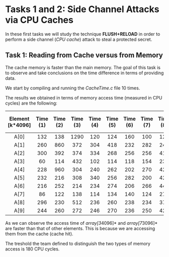 # Tasks 1 and 2: Side Channel Attacks via CPU Caches

In these first tasks we will study the technique **FLUSH+RELOAD** in order to perform a side channel (*CPU cache*) attack to steal a protected secret.


## Task 1: Reading from Cache versus from Memory

The cache memory is faster than the main memory. The goal of this task is to observe and take conclusions on the time difference in terms of providing data.

We start by compiling and running the *CacheTime.c* file 10 times.

The results we obtained in terms of memory access time (measured in CPU cycles) are the following:

| Element [k*4096]     | Time (1) | Time (2) | Time (3) | Time (4)     | Time (5) | Time (6)  | Time (7) | Time (8)  | Time (9) | Time (10)  | Average Time Taken |  
| :----:       |  :----:  |   :----: |  :----:  |    :----:    |   :----: |  :----:   |  :----:  |   :----:  | :----:   |   :----:   |       :----:       |
| A[0]      | 132    | 138|1290    | 120        | 124 |160     | 100    | 126|  104    | 174| **245**       |
| A[1]       |  260   | 860|372    | 304       | 418| 232     | 282    | 242| 288     | 1174| **443**        |
| A[2]       | 300    | 392|374    | 334        | 268|256     | 256    | 416| 264     | 278|   **314**   |
| A[3]       | 60    | 114|432    | 102        | 114|118     | 154    | 234| 124     | 168|      **162**   |
| A[4]       | 228    | 960| 304   | 240        | 262 |202     |  270   | 428| 260    | 308|      **346**   | 
| A[5]       |   232  | 216|308    |  340       | 256|  282   | 200    | 422| 234     | 282|      **277**   |
| A[6]       | 216    | 252|214    |    234     | 274|  206    | 266    | 448| 276     | 390 |      **278**   |
| A[7]       | 86    | 122|138    |     114    | 134| 140     | 124    | 278| 114     | 168 |      **142**   |
| A[8]       | 296    | 230|512    | 236       | 260| 238     |  234  | 372| 278     |  306| **296**         |
| A[9]       | 244   | 260|272    | 246        | 270|  236    | 250    | 420| 240     | 274| **295**        |

As we can observe the access time of *array[3*4096]* and *array[7*3096]* are faster than that of other elements. This is because we are accessing them from the cache (cache hit).

The treshold the team defined to distinguish the two types of memory access is 180 CPU cycles.












